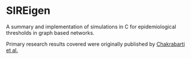 # SIREigen

A summary and implementation of simulations in C for epidemiological thresholds in graph based networks. 

Primary research results covered were originally published by [Chakrabarti et al.](http://citeseerx.ist.psu.edu/viewdoc/download?doi=10.1.1.66.7941&rep=rep1&type=pdf)
